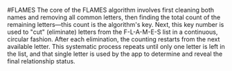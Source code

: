 #FLAMES
The core of the FLAMES algorithm involves first cleaning both names and removing all common letters, then finding the total count of the remaining letters—this count is the algorithm's key. Next, this key number is used to "cut" (eliminate) letters from the F-L-A-M-E-S list in a continuous, circular fashion. After each elimination, the counting restarts from the next available letter. This systematic process repeats until only one letter is left in the list, and that single letter is used by the app to determine and reveal the final relationship status.
